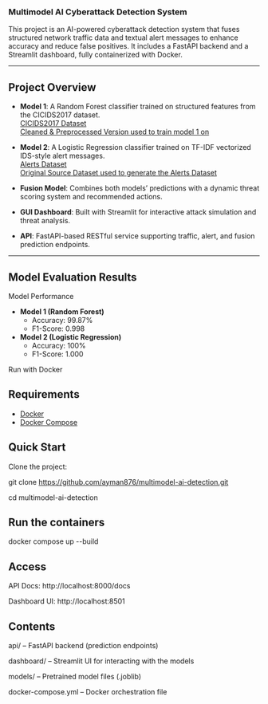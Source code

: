 ### Multimodel AI Cyberattack Detection System 

This project is an AI-powered cyberattack detection system that fuses structured network traffic data and textual alert messages to enhance accuracy and reduce false positives. It includes a FastAPI backend and a Streamlit dashboard, fully containerized with Docker.

---

## Project Overview

- **Model 1**: A Random Forest classifier trained on structured features from the CICIDS2017 dataset.  
   [CICIDS2017 Dataset](https://drive.google.com/drive/folders/14N85Sa08HkzvgpNdVI4jJQUw879wheCj?usp=drive_link)  
   [Cleaned & Preprocessed Version used to train model 1 on](https://drive.google.com/drive/folders/1qhSGynYApq1ts2ZLMGSdoQA_IVJnWGb4?usp=drive_link)

- **Model 2**: A Logistic Regression classifier trained on TF-IDF vectorized IDS-style alert messages.  
   [Alerts Dataset](https://drive.google.com/drive/folders/1lBys20y8nrd_R6xTPNa_pcbjKPnEdKd4?usp=drive_link)  
   [Original Source Dataset used to generate the Alerts Dataset](https://drive.google.com/drive/folders/1FQ6SO3C6FxwtC2_d6NJQ29ZPHfxMoF52?usp=drive_link)


- **Fusion Model**: Combines both models’ predictions with a dynamic threat scoring system and recommended actions.
- **GUI Dashboard**: Built with Streamlit for interactive attack simulation and threat analysis.
- **API**: FastAPI-based RESTful service supporting traffic, alert, and fusion prediction endpoints.

---
## Model Evaluation Results
Model Performance
- **Model 1 (Random Forest)**
  - Accuracy: 99.87%
  - F1-Score: 0.998
- **Model 2 (Logistic Regression)**
  - Accuracy: 100%
  - F1-Score: 1.000

Run with Docker
## Requirements
- [Docker](https://docs.docker.com/get-docker/)
- [Docker Compose](https://docs.docker.com/compose/install/)


## Quick Start

Clone the project:

git clone https://github.com/ayman876/multimodel-ai-detection.git

cd multimodel-ai-detection

## Run the containers
docker compose up --build

## Access
API Docs: http://localhost:8000/docs

Dashboard UI: http://localhost:8501


## Contents
api/ – FastAPI backend (prediction endpoints)

dashboard/ – Streamlit UI for interacting with the models

models/ – Pretrained model files (.joblib)

docker-compose.yml – Docker orchestration file


